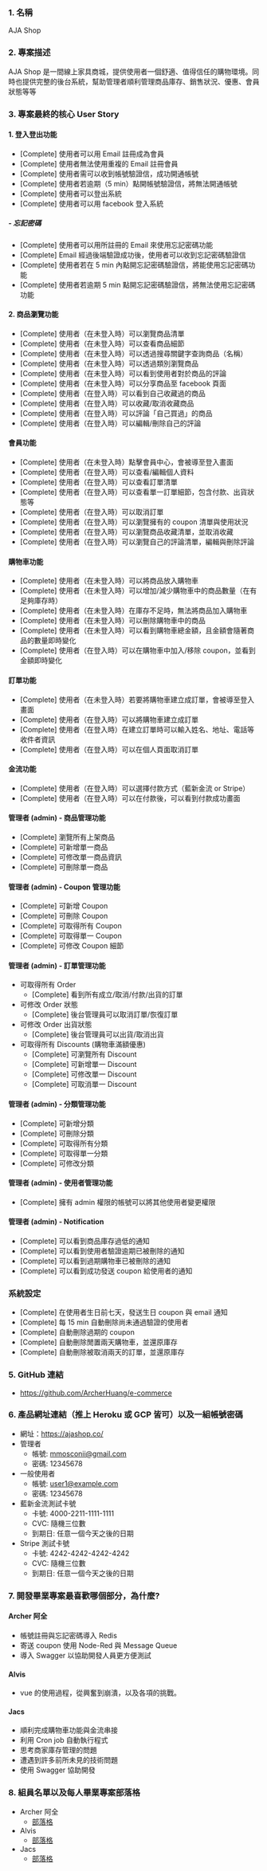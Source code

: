 ### 1. 名稱

AJA Shop

### 2. 專案描述

AJA Shop 是一間線上家具商城，提供使用者一個舒適、值得信任的購物環境。同時也提供完整的後台系統，幫助管理者順利管理商品庫存、銷售狀況、優惠、會員狀態等等

### 3. 專案最終的核心 User Story
#### 1. 登入登出功能
* [Complete] 使用者可以用 Email 註冊成為會員
* [Complete] 使用者無法使用重複的 Email 註冊會員
* [Complete] 使用者需可以收到帳號驗證信，成功開通帳號
* [Complete] 使用者若逾期（5 min）點開帳號驗證信，將無法開通帳號
* [Complete] 使用者可以登出系統
* [Complete] 使用者可以用 facebook 登入系統

##### - 忘記密碼
* [Complete] 使用者可以用所註冊的 Email 來使用忘記密碼功能
* [Complete] Email 經過後端驗證成功後，使用者可以收到忘記密碼驗證信
* [Complete] 使用者若在 5 min 內點開忘記密碼驗證信，將能使用忘記密碼功能
* [Complete] 使用者若逾期 5 min 點開忘記密碼驗證信，將無法使用忘記密碼功能

#### 2. 商品瀏覽功能
* [Complete] 使用者（在未登入時）可以瀏覽商品清單
* [Complete] 使用者（在未登入時）可以查看商品細節
* [Complete] 使用者（在未登入時）可以透過搜尋關鍵字查詢商品（名稱）
* [Complete] 使用者（在未登入時）可以透過類別瀏覽商品
* [Complete] 使用者（在未登入時）可以看到使用者對於商品的評論
* [Complete] 使用者（在未登入時）可以分享商品至 facebook 頁面
* [Complete] 使用者（在登入時）可以看到自己收藏過的商品
* [Complete] 使用者（在登入時）可以收藏/取消收藏商品
* [Complete] 使用者（在登入時）可以評論「自己買過」的商品
* [Complete] 使用者（在登入時）可以編輯/刪除自己的評論

#### 會員功能
* [Complete] 使用者（在未登入時）點擊會員中心，會被導至登入畫面
* [Complete] 使用者（在登入時）可以查看/編輯個人資料
* [Complete] 使用者（在登入時）可以查看訂單清單
* [Complete] 使用者（在登入時）可以查看單一訂單細節，包含付款、出貨狀態等
* [Complete] 使用者（在登入時）可以取消訂單
* [Complete] 使用者（在登入時）可以瀏覽擁有的 coupon 清單與使用狀況
* [Complete] 使用者（在登入時）可以瀏覽商品收藏清單，並取消收藏
* [Complete] 使用者（在登入時）可以瀏覽自己的評論清單，編輯與刪除評論

#### 購物車功能
* [Complete] 使用者（在未登入時）可以將商品放入購物車
* [Complete] 使用者（在未登入時）可以增加/減少購物車中的商品數量（在有足夠庫存時）
* [Complete] 使用者（在未登入時）在庫存不足時，無法將商品加入購物車
* [Complete] 使用者（在未登入時）可以刪除購物車中的商品
* [Complete] 使用者（在未登入時）可以看到購物車總金額，且金額會隨著商品的數量即時變化
* [Complete] 使用者（在登入時）可以在購物車中加入/移除 coupon，並看到金額即時變化

#### 訂單功能
* [Complete] 使用者（在未登入時）若要將購物車建立成訂單，會被導至登入畫面
* [Complete] 使用者（在登入時）可以將購物車建立成訂單
* [Complete] 使用者（在登入時）在建立訂單時可以輸入姓名、地址、電話等收件者資訊
* [Complete] 使用者（在登入時）可以在個人頁面取消訂單

#### 金流功能
* [Complete] 使用者（在登入時）可以選擇付款方式（藍新金流 or Stripe）
* [Complete] 使用者（在登入時）可以在付款後，可以看到付款成功畫面

#### 管理者 (admin) - 商品管理功能
* [Complete] 瀏覽所有上架商品
* [Complete] 可新增單一商品
* [Complete] 可修改單一商品資訊
* [Complete] 可刪除單一商品

#### 管理者 (admin) - Coupon 管理功能
* [Complete] 可新增 Coupon
* [Complete] 可刪除 Coupon
* [Complete] 可取得所有 Coupon
* [Complete] 可取得單一 Coupon
* [Complete] 可修改 Coupon 細節

#### 管理者 (admin) - 訂單管理功能
* 可取得所有 Order
  * [Complete] 看到所有成立/取消/付款/出貨的訂單
* 可修改 Order 狀態
  * [Complete] 後台管理員可以取消訂單/恢復訂單
* 可修改 Order 出貨狀態
  * [Complete] 後台管理員可以出貨/取消出貨
* 可取得所有 Discounts (購物車滿額優惠)
  * [Complete] 可瀏覽所有 Discount
  * [Complete] 可新增單一 Discount
  * [Complete] 可修改單一 Discount
  * [Complete] 可取消單一 Discount

#### 管理者 (admin) - 分類管理功能
* [Complete] 可新增分類
* [Complete] 可刪除分類
* [Complete] 可取得所有分類
* [Complete] 可取得單一分類
* [Complete] 可修改分類

#### 管理者 (admin) - 使用者管理功能
* [Complete] 擁有 admin 權限的帳號可以將其他使用者變更權限

#### 管理者 (admin) - Notification
* [Complete] 可以看到商品庫存過低的通知
* [Complete] 可以看到使用者驗證逾期已被刪除的通知
* [Complete] 可以看到過期購物車已被刪除的通知
* [Complete] 可以看到成功發送 coupon 給使用者的通知

### 系統設定
* [Complete] 在使用者生日前七天，發送生日 coupon 與 email 通知
* [Complete] 每 15 min 自動刪除尚未通過驗證的使用者
* [Complete] 自動刪除過期的 coupon
* [Complete] 自動刪除閒置兩天購物車，並還原庫存
* [Complete] 自動刪除被取消兩天的訂單，並還原庫存

### 5. GitHub 連結
* https://github.com/ArcherHuang/e-commerce

### 6. 產品網址連結（推上 Heroku 或 GCP 皆可）以及一組帳號密碼

* 網址：https://ajashop.co/
* 管理者
    * 帳號: mmosconii@gmail.com
    * 密碼: 12345678
* 一般使用者
    * 帳號: user1@example.com
    * 密碼: 12345678
* 藍新金流測試卡號
    * 卡號: 4000-2211-1111-1111
    * CVC: 隨機三位數
    * 到期日: 任意一個今天之後的日期
* Stripe 測試卡號
    * 卡號: 4242-4242-4242-4242
    * CVC: 隨機三位數
    * 到期日: 任意一個今天之後的日期

### 7. 開發畢業專案最喜歡哪個部分，為什麼?

#### Archer 阿全
* 帳號註冊與忘記密碼導入 Redis
* 寄送 coupon 使用 Node-Red 與 Message Queue 
* 導入 Swagger 以協助開發人員更方便測試

#### Alvis
* vue 的使用過程，從興奮到崩潰，以及各項的挑戰。

#### Jacs
* 順利完成購物車功能與金流串接
* 利用 Cron job 自動執行程式
* 思考商家庫存管理的問題
* 遭遇到許多前所未見的技術問題
* 使用 Swagger 協助開發

### 8. 組員名單以及每人畢業專案部落格

* Archer 阿全
    * [部落格](https://medium.com/@archerforwork/%E5%BF%83%E5%BE%97-%E5%B0%88%E6%A1%88%E9%96%8B%E7%99%BC%E7%9A%84%E5%8F%8D%E6%80%9D-79260cf2cf7d)
* Alvis
    * [部落格](https://junchoon14.blogspot.com)
* Jacs
    * [部落格](https://github.com/jacs0110/articles/blob/master/final-project-review.md)
